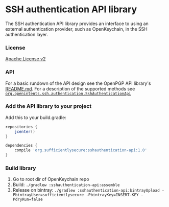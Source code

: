 # SSH authentication API library

The SSH authentication API library provides an interface to using an external authentication provider, such as OpenKeychain, in the SSH authentication layer.

### License
[Apache License v2](https://github.com/open-keychain/openpgp-api/blob/master/LICENSE)

### API
For a basic rundown of the API design see the OpenPGP API library's [README.md](https://github.com/open-keychain/openpgp-api/blob/master/README.md).
For a description of the supported methods see [``org.openintents.ssh.authentication.SshAuthenticationApi``](https://github.com/open-keychain/open-keychain/blob/master/sshauthentication-api/src/main/java/org/openintents/ssh/authentication/SshAuthenticationApi.java)

### Add the API library to your project

Add this to your build.gradle:

```gradle
repositories {
    jcenter()
}

dependencies {
    compile 'org.sufficientlysecure:sshauthentication-api:1.0'
}
```

### Build library
1. Go to root dir of OpenKeychain repo
2. Build: ``./gradlew :sshauthentication-api:assemble``
2. Release on bintray: ``./gradlew :sshauthentication-api:bintrayUpload -PbintrayUser=sufficientlysecure -PbintrayKey=INSERT-KEY -PdryRun=false``
